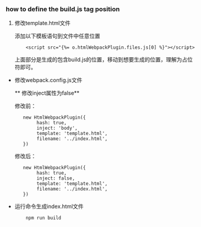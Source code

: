 ### how to define the build.js tag position 

1. 修改template.html文件

	添加以下模板语句到文件中任意位置

	```
		<script src="{%= o.htmlWebpackPlugin.files.js[0] %}"></script>
	```
	
	上面部分是生成的包含build.js的位置，移动到想要生成的位置，理解为占位符即可。
	
+ 修改webpack.config.js文件

	**	修改inject属性为false**

	修改前：

	```
       new HtmlWebpackPlugin({  
            hash: true,  
            inject: 'body',  
            template: 'template.html',  
            filename: '../index.html',  
       })
	```
	
	修改后：

	```
       new HtmlWebpackPlugin({  
            hash: true,  
            inject: false,  
            template: 'template.html',  
            filename: '../index.html',  
       })
	```	
	
+ 运行命令生成index.html文件

	```
		npm run build
	```